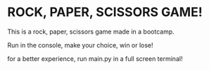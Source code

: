 # ROCK, PAPER, SCISSORS GAME!

This is a rock, paper, scissors game made in a bootcamp.

Run in the console, make your choice, win or lose!

for a better experience, run main.py in a full screen terminal! 
